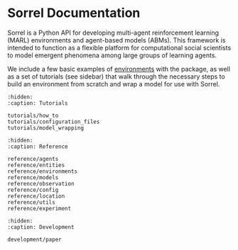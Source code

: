 # Sorrel Documentation

Sorrel is a Python API for developing multi-agent reinforcement learning (MARL) environments and agent-based models (ABMs). This framework is intended to function as a flexible platform for computational social scientists to model emergent phenomena among large groups of learning agents. 

We include a few basic examples of [environments](environments) with the package, as well as a set of tutorials (see sidebar) that walk through the necessary steps to build an environment from scratch and wrap a model for use with Sorrel.

```{toctree}
:hidden:
:caption: Tutorials

tutorials/how_to
tutorials/configuration_files
tutorials/model_wrapping
```

```{toctree}
:hidden:
:caption: Reference

reference/agents
reference/entities
reference/environments
reference/models
reference/observation
reference/config
reference/location
reference/utils
reference/experiment
```

```{toctree}
:hidden:
:caption: Development

development/paper
```
